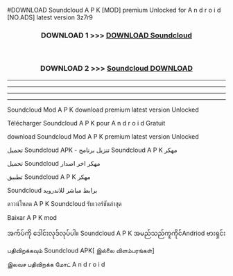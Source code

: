 #DOWNLOAD Soundcloud  A P K [MOD] premium Unlocked for A n d r o i d [NO.ADS] latest version 3z7r9



<div align="center">

<h3>DOWNLOAD 1 >>> <a href="https://teeasianyam.web.app?sq=Soundcloud ">DOWNLOAD Soundcloud  </a></h3><br>

<h3>DOWNLOAD 2 >>> <a href="https://teeasianyam.web.app?sq=Soundcloud  ">Soundcloud   DOWNLOAD </a></h3>

</div>


----------------------------------------------------------

----------------------------------------------------------

----------------------------------------------------------

----------------------------------------------------------


Soundcloud   Mod A P K download premium latest version Unlocked

Télécharger Soundcloud   A P K pour A n d r o i d Gratuit

download Soundcloud   Mod A P K premium latest version Unlocked

تحميل Soundcloud   APK - تنزيل برنامج Soundcloud   A P K مهكر

تحميل Soundcloud   مهكر اخر اصدار

تطبيق Soundcloud   A P K مهكر

Soundcloud   برابط مباشر للاندرويد

ดาวน์โหลด A P K Soundcloud   รับเวอร์ชันล่าสุด

Baixar A P K mod

အက်ပ်ကို ဒေါင်းလုဒ်လုပ်ပါ။ Soundcloud   A P K အမည်သည်ကူကိုင်Andriod ဗားရှင်း

பதிவிறக்கவும் Soundcloud   APK[ இல்லை விளம்பரங்கள்] 
 
இலவச பதிவிறக்க மோட் A n d r o i d



